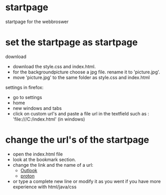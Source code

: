 # startpage
startpage for the webbroswer

# set the startpage as startpage
download
- download the style.css and index.html.
- for the backgroundpicture choose a jpg file. rename it to 'picture.jpg'.
- move 'picture.jpg' to the same folder as style.css and index.html

settings in firefox:
- go to settings
- home
- new windows and tabs
- click on custom url's  and paste a file url in the textfield such as : 'file:///C:/index.html' (in windows)

# change the url's of the startpage
- open the index.html file
- look at the bookmark section.
- change the link and the name of a url:
  * <a class="bookmark" href="https://outlook.com" target="_blank">Outlook</a>
  * <a class="bookmark" href="https://protonmail.com" target="_blank">proton</a>
- or type a complete new line or modify it as you went if you have more experience with html/java/css
